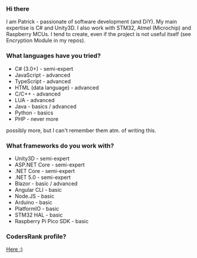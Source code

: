 ### Hi there 
I am Patrick - passionate of software development (and DiY). My main expertise is C# and Unity3D. I also work with STM32, Atmel (Microchip) and Raspberry MCUs. I tend to create, even if the project is not useful itself (see Encryption Module in my repos).

### What languages have you tried?   
* C# (3.0+) - semi-expert  
* JavaScript - advanced  
* TypeScript - advanced  
* HTML (data language) - advanced  
* C/C++ - advanced  
* LUA - advanced  
* Java - basics / advanced  
* Python - basics  
* PHP - never more  
  
possibly more, but I can't remember them atm. of writing this.  

### What frameworks do you work with?
* Unity3D - semi-expert  
* ASP.NET Core - semi-expert  
* .NET Core - semi-expert  
* .NET 5.0 - semi-expert  
* Blazor - basic / advanced
* Angular CLI - basic
* Node.JS - basic
* Arduino - basic
* PlatformIO - basic
* STM32 HAL - basic
* Raspberry Pi Pico SDK - basic

### CodersRank profile?
[Here :)](https://profile.codersrank.io/user/h1m4w4r1/)
